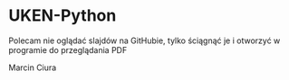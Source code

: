 # UKEN-Python
Polecam nie oglądać slajdów na GitHubie, tylko ściągnąć je i otworzyć w programie do przeglądania PDF

Marcin Ciura
